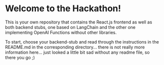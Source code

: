 # Welcome to the Hackathon!

This is your own repository that contains the React.js frontend as well as both backend stubs, one based on LangChain and the other one implementing OpenAI Functions without other libraries.

To start, choose your backend-stub and read through the instructions in the README.md in the corresponding directory... there is not really more information here... just looked a little bit sad without any readme file, so there you go ;)
